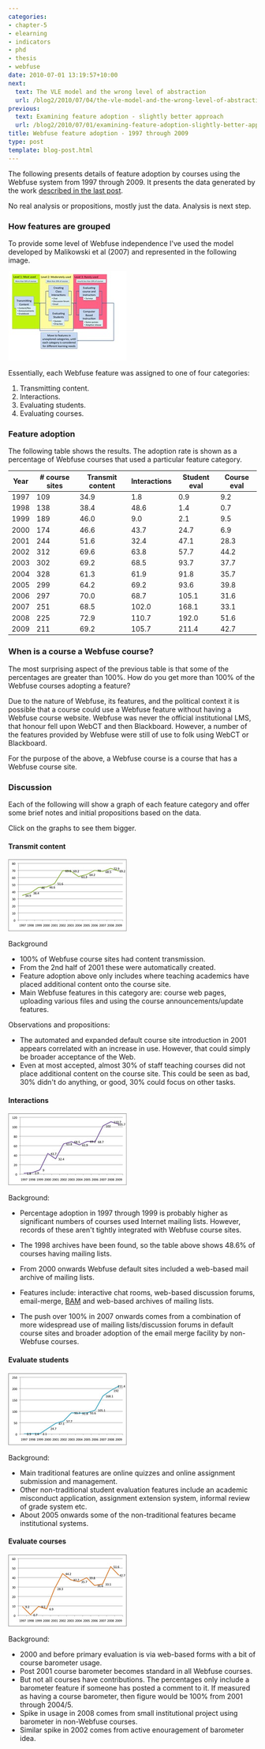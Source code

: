 ```yaml
---
categories:
- chapter-5
- elearning
- indicators
- phd
- thesis
- webfuse
date: 2010-07-01 13:19:57+10:00
next:
  text: The VLE model and the wrong level of abstraction
  url: /blog2/2010/07/04/the-vle-model-and-the-wrong-level-of-abstraction/
previous:
  text: Examining feature adoption - slightly better approach
  url: /blog2/2010/07/01/examining-feature-adoption-slightly-better-approach/
title: Webfuse feature adoption - 1997 through 2009
type: post
template: blog-post.html
---
```

The following presents details of feature adoption by courses using the Webfuse system from 1997 through 2009. It presents the data generated by the work [described in the last post](/blog2/2010/07/01/examining-feature-adoption-slightly-better-approach/).

No real analysis or propositions, mostly just the data. Analysis is next step.

### How features are grouped

To provide some level of Webfuse independence I've used the model developed by Malikowski et al (2007) and represented in the following image.

[![Reworked Malikowski model](images/3858116950_aa68b05446_m.jpg)](http://www.flickr.com/photos/david_jones/3858116950/ "Reworked Malikowski model by David T Jones, on Flickr")

Essentially, each Webfuse feature was assigned to one of four categories:

1. Transmitting content.
2. Interactions.
3. Evaluating students.
4. Evaluating courses.

### Feature adoption

The following table shows the results. The adoption rate is shown as a percentage of Webfuse courses that used a particular feature category.

| Year | \# course sites | Transmit content | Interactions | Student eval | Course eval |
| --- | --- | --- | --- | --- | --- |
| 1997 | 109 | 34.9 | 1.8 | 0.9 | 9.2 |
| 1998 | 138 | 38.4 | 48.6 | 1.4 | 0.7 |
| 1999 | 189 | 46.0 | 9.0 | 2.1 | 9.5 |
| 2000 | 174 | 46.6 | 43.7 | 24.7 | 6.9 |
| 2001 | 244 | 51.6 | 32.4 | 47.1 | 28.3 |
| 2002 | 312 | 69.6 | 63.8 | 57.7 | 44.2 |
| 2003 | 302 | 69.2 | 68.5 | 93.7 | 37.7 |
| 2004 | 328 | 61.3 | 61.9 | 91.8 | 35.7 |
| 2005 | 299 | 64.2 | 69.2 | 93.6 | 39.8 |
| 2006 | 297 | 70.0 | 68.7 | 105.1 | 31.6 |
| 2007 | 251 | 68.5 | 102.0 | 168.1 | 33.1 |
| 2008 | 225 | 72.9 | 110.7 | 192.0 | 51.6 |
| 2009 | 211 | 69.2 | 105.7 | 211.4 | 42.7 |

### When is a course a Webfuse course?

The most surprising aspect of the previous table is that some of the percentages are greater than 100%. How do you get more than 100% of the Webfuse courses adopting a feature?

Due to the nature of Webfuse, its features, and the political context it is possible that a course could use a Webfuse feature without having a Webfuse course website. Webfuse was never the official institutional LMS, that honour fell upon WebCT and then Blackboard. However, a number of the features provided by Webfuse were still of use to folk using WebCT or Blackboard.

For the purpose of the above, a Webfuse course is a course that has a Webfuse course site.

### Discussion

Each of the following will show a graph of each feature category and offer some brief notes and initial propositions based on the data.

Click on the graphs to see them bigger.

#### Transmit content

[![Adoption of content transmission features Webfuse 1997 through 2009](images/4750396063_af92f87ac1_m.jpg)](http://www.flickr.com/photos/david_jones/4750396063/ "Adoption of content transmission features Webfuse 1997 through 2009 by David T Jones, on Flickr")

Background

- 100% of Webfuse course sites had content transmission.
- From the 2nd half of 2001 these were automatically created.
- Feature adoption above only includes where teaching academics have placed additional content onto the course site.
- Main Webfuse features in this category are: course web pages, uploading various files and using the course announcements/update features.

Observations and propositions:

- The automated and expanded default course site introduction in 2001 appears correlated with an increase in use. However, that could simply be broader acceptance of the Web.
- Even at most accepted, almost 30% of staff teaching courses did not place additional content on the course site. This could be seen as bad, 30% didn't do anything, or good, 30% could focus on other tasks.

#### Interactions

[![Adoption of interaction features Webfuse 1997 through 2009](images/4750396157_e707bf34d8_m.jpg)](http://www.flickr.com/photos/david_jones/4750396157/ "Adoption of interaction features Webfuse 1997 through 2009 by David T Jones, on Flickr")

Background:

- Percentage adoption in 1997 through 1999 is probably higher as significant numbers of courses used Internet mailing lists. However, records of these aren't tightly integrated with Webfuse course sites.
- The 1998 archives have been found, so the table above shows 48.6% of courses having mailing lists.
- From 2000 onwards Webfuse default sites included a web-based mail archive of mailing lists.

- Features include: interactive chat rooms, web-based discussion forums, email-merge, [BAM](/blog2/research/bam-blog-aggregation-management/) and web-based archives of mailing lists.
- The push over 100% in 2007 onwards comes from a combination of more widespread use of mailing lists/discussion forums in default course sites and broader adoption of the email merge facility by non-Webfuse courses.

#### Evaluate students

[![Adoption of student evaluation features Webfuse 1997 through 2009](images/4751040284_5e87456c58_m.jpg)](http://www.flickr.com/photos/david_jones/4751040284/ "Adoption of student evaluation features Webfuse 1997 through 2009 by David T Jones, on Flickr")

Background:

- Main traditional features are online quizzes and online assignment submission and management.
- Other non-traditional student evaluation features include an academic misconduct application, assignment extension system, informal review of grade system etc.
- About 2005 onwards some of the non-traditional features became institutional systems.

#### Evaluate courses

[![Adoption of course evaluation features Webfuse 1997 through 2009](images/4750396289_66206f7df8_m.jpg)](http://www.flickr.com/photos/david_jones/4750396289/ "Adoption of course evaluation features Webfuse 1997 through 2009 by David T Jones, on Flickr")

Background:

- 2000 and before primary evaluation is via web-based forms with a bit of course barometer usage.
- Post 2001 course barometer becomes standard in all Webfuse courses.
- But not all courses have contributions. The percentages only include a barometer feature if someone has posted a comment to it. If measured as having a course barometer, then figure would be 100% from 2001 through 2004/5.
- Spike in usage in 2008 comes from small institutional project using barometer in non-Webfuse courses.
- Similar spike in 2002 comes from active enouragement of barometer idea.